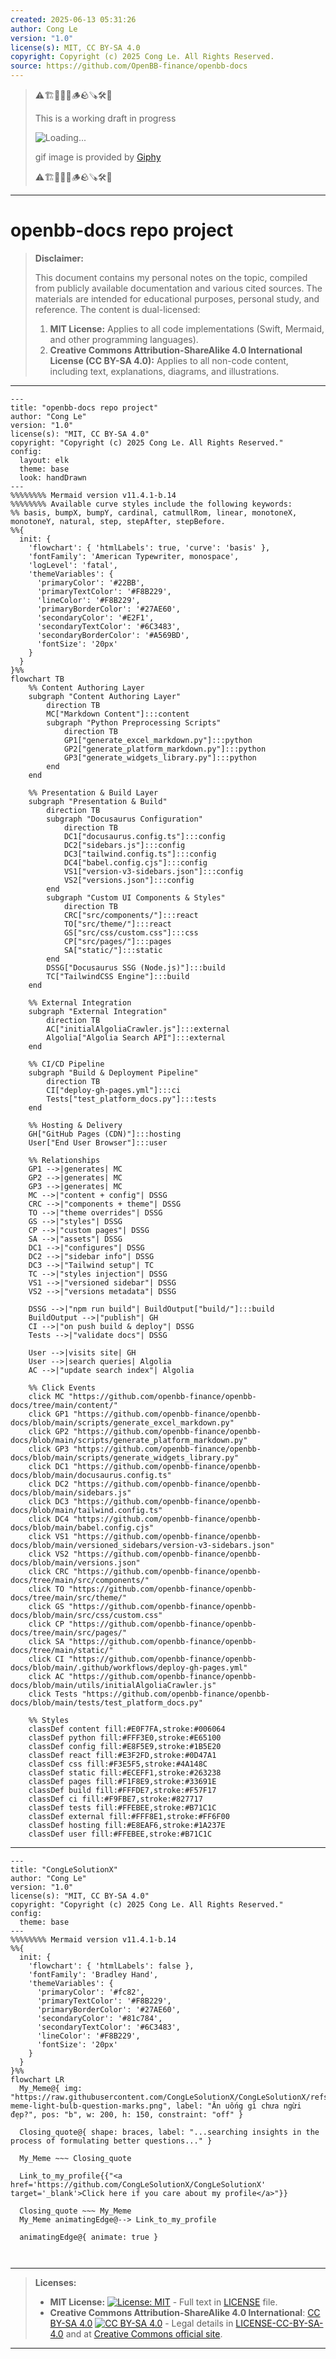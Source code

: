 ```yaml
---
created: 2025-06-13 05:31:26
author: Cong Le
version: "1.0"
license(s): MIT, CC BY-SA 4.0
copyright: Copyright (c) 2025 Cong Le. All Rights Reserved.
source: https://github.com/OpenBB-finance/openbb-docs
---
```



> ⚠️🏗️🚧🦺🧱🪵🪨🪚🛠️👷
> 
> This is a working draft in progress
> 
> ![Loading...](https://media2.giphy.com/media/v1.Y2lkPTc5MGI3NjExMXVjejV3dnVjc2o5MXd3eXBvcDR1cHlzbHQ1Z2R6YjY0ZHpmdjJ6OCZlcD12MV9pbnRlcm5hbF9naWZfYnlfaWQmY3Q9Zw/hL9q5k9dk9l0wGd4e0/giphy.gif)
>
> gif image is provided by [Giphy](https://giphy.com)
> 
> ⚠️🏗️🚧🦺🧱🪵🪨🪚🛠️👷


----




# openbb-docs repo project
> **Disclaimer:**
>
> This document contains my personal notes on the topic,
> compiled from publicly available documentation and various cited sources.
> The materials are intended for educational purposes, personal study, and reference.
> The content is dual-licensed:
> 1. **MIT License:** Applies to all code implementations (Swift, Mermaid, and other programming languages).
> 2. **Creative Commons Attribution-ShareAlike 4.0 International License (CC BY-SA 4.0):** Applies to all non-code content, including text, explanations, diagrams, and illustrations.
---


```mermaid
---
title: "openbb-docs repo project"
author: "Cong Le"
version: "1.0"
license(s): "MIT, CC BY-SA 4.0"
copyright: "Copyright (c) 2025 Cong Le. All Rights Reserved."
config:
  layout: elk
  theme: base
  look: handDrawn
---
%%%%%%%% Mermaid version v11.4.1-b.14
%%%%%%%% Available curve styles include the following keywords:
%% basis, bumpX, bumpY, cardinal, catmullRom, linear, monotoneX, monotoneY, natural, step, stepAfter, stepBefore.
%%{
  init: {
    'flowchart': { 'htmlLabels': true, 'curve': 'basis' },
    'fontFamily': 'American Typewriter, monospace',
    'logLevel': 'fatal',
    'themeVariables': {
      'primaryColor': '#22BB',
      'primaryTextColor': '#F8B229',
      'lineColor': '#F8B229',
      'primaryBorderColor': '#27AE60',
      'secondaryColor': '#E2F1',
      'secondaryTextColor': '#6C3483',
      'secondaryBorderColor': '#A569BD',
      'fontSize': '20px'
    }
  }
}%%
flowchart TB
    %% Content Authoring Layer
    subgraph "Content Authoring Layer"
        direction TB
        MC["Markdown Content"]:::content
        subgraph "Python Preprocessing Scripts"
            direction TB
            GP1["generate_excel_markdown.py"]:::python
            GP2["generate_platform_markdown.py"]:::python
            GP3["generate_widgets_library.py"]:::python
        end
    end

    %% Presentation & Build Layer
    subgraph "Presentation & Build"
        direction TB
        subgraph "Docusaurus Configuration"
            direction TB
            DC1["docusaurus.config.ts"]:::config
            DC2["sidebars.js"]:::config
            DC3["tailwind.config.ts"]:::config
            DC4["babel.config.cjs"]:::config
            VS1["version-v3-sidebars.json"]:::config
            VS2["versions.json"]:::config
        end
        subgraph "Custom UI Components & Styles"
            direction TB
            CRC["src/components/"]:::react
            TO["src/theme/"]:::react
            GS["src/css/custom.css"]:::css
            CP["src/pages/"]:::pages
            SA["static/"]:::static
        end
        DSSG["Docusaurus SSG (Node.js)"]:::build
        TC["TailwindCSS Engine"]:::build
    end

    %% External Integration
    subgraph "External Integration"
        direction TB
        AC["initialAlgoliaCrawler.js"]:::external
        Algolia["Algolia Search API"]:::external
    end

    %% CI/CD Pipeline
    subgraph "Build & Deployment Pipeline"
        direction TB
        CI["deploy-gh-pages.yml"]:::ci
        Tests["test_platform_docs.py"]:::tests
    end

    %% Hosting & Delivery
    GH["GitHub Pages (CDN)"]:::hosting
    User["End User Browser"]:::user

    %% Relationships
    GP1 -->|generates| MC
    GP2 -->|generates| MC
    GP3 -->|generates| MC
    MC -->|"content + config"| DSSG
    CRC -->|"components + theme"| DSSG
    TO -->|"theme overrides"| DSSG
    GS -->|"styles"| DSSG
    CP -->|"custom pages"| DSSG
    SA -->|"assets"| DSSG
    DC1 -->|"configures"| DSSG
    DC2 -->|"sidebar info"| DSSG
    DC3 -->|"Tailwind setup"| TC
    TC -->|"styles injection"| DSSG
    VS1 -->|"versioned sidebar"| DSSG
    VS2 -->|"versions metadata"| DSSG

    DSSG -->|"npm run build"| BuildOutput["build/"]:::build
    BuildOutput -->|"publish"| GH
    CI -->|"on push build & deploy"| DSSG
    Tests -->|"validate docs"| DSSG

    User -->|visits site| GH
    User -->|search queries| Algolia
    AC -->|"update search index"| Algolia

    %% Click Events
    click MC "https://github.com/openbb-finance/openbb-docs/tree/main/content/"
    click GP1 "https://github.com/openbb-finance/openbb-docs/blob/main/scripts/generate_excel_markdown.py"
    click GP2 "https://github.com/openbb-finance/openbb-docs/blob/main/scripts/generate_platform_markdown.py"
    click GP3 "https://github.com/openbb-finance/openbb-docs/blob/main/scripts/generate_widgets_library.py"
    click DC1 "https://github.com/openbb-finance/openbb-docs/blob/main/docusaurus.config.ts"
    click DC2 "https://github.com/openbb-finance/openbb-docs/blob/main/sidebars.js"
    click DC3 "https://github.com/openbb-finance/openbb-docs/blob/main/tailwind.config.ts"
    click DC4 "https://github.com/openbb-finance/openbb-docs/blob/main/babel.config.cjs"
    click VS1 "https://github.com/openbb-finance/openbb-docs/blob/main/versioned_sidebars/version-v3-sidebars.json"
    click VS2 "https://github.com/openbb-finance/openbb-docs/blob/main/versions.json"
    click CRC "https://github.com/openbb-finance/openbb-docs/tree/main/src/components/"
    click TO "https://github.com/openbb-finance/openbb-docs/tree/main/src/theme/"
    click GS "https://github.com/openbb-finance/openbb-docs/blob/main/src/css/custom.css"
    click CP "https://github.com/openbb-finance/openbb-docs/tree/main/src/pages/"
    click SA "https://github.com/openbb-finance/openbb-docs/tree/main/static/"
    click CI "https://github.com/openbb-finance/openbb-docs/blob/main/.github/workflows/deploy-gh-pages.yml"
    click AC "https://github.com/openbb-finance/openbb-docs/blob/main/utils/initialAlgoliaCrawler.js"
    click Tests "https://github.com/openbb-finance/openbb-docs/blob/main/tests/test_platform_docs.py"

    %% Styles
    classDef content fill:#E0F7FA,stroke:#006064
    classDef python fill:#FFF3E0,stroke:#E65100
    classDef config fill:#E8F5E9,stroke:#1B5E20
    classDef react fill:#E3F2FD,stroke:#0D47A1
    classDef css fill:#F3E5F5,stroke:#4A148C
    classDef static fill:#ECEFF1,stroke:#263238
    classDef pages fill:#F1F8E9,stroke:#33691E
    classDef build fill:#FFFDE7,stroke:#F57F17
    classDef ci fill:#F9FBE7,stroke:#827717
    classDef tests fill:#FFEBEE,stroke:#B71C1C
    classDef external fill:#FFF8E1,stroke:#FF6F00
    classDef hosting fill:#E8EAF6,stroke:#1A237E
    classDef user fill:#FFEBEE,stroke:#B71C1C
```

----

<!-- 
```mermaid
%% Current Mermaid version
info
```  -->


```mermaid
---
title: "CongLeSolutionX"
author: "Cong Le"
version: "1.0"
license(s): "MIT, CC BY-SA 4.0"
copyright: "Copyright (c) 2025 Cong Le. All Rights Reserved."
config:
  theme: base
---
%%%%%%%% Mermaid version v11.4.1-b.14
%%{
  init: {
    'flowchart': { 'htmlLabels': false },
    'fontFamily': 'Bradley Hand',
    'themeVariables': {
      'primaryColor': '#fc82',
      'primaryTextColor': '#F8B229',
      'primaryBorderColor': '#27AE60',
      'secondaryColor': '#81c784',
      'secondaryTextColor': '#6C3483',
      'lineColor': '#F8B229',
      'fontSize': '20px'
    }
  }
}%%
flowchart LR
  My_Meme@{ img: "https://raw.githubusercontent.com/CongLeSolutionX/CongLeSolutionX/refs/heads/main/assets/images/My-meme-light-bulb-question-marks.png", label: "Ăn uống gì chưa ngừi đẹp?", pos: "b", w: 200, h: 150, constraint: "off" }

  Closing_quote@{ shape: braces, label: "...searching insights in the process of formulating better questions..." }
    
  My_Meme ~~~ Closing_quote
    
  Link_to_my_profile{{"<a href='https://github.com/CongLeSolutionX/CongLeSolutionX' target='_blank'>Click here if you care about my profile</a>"}}

  Closing_quote ~~~ My_Meme
  My_Meme animatingEdge@--> Link_to_my_profile
  
  animatingEdge@{ animate: true }



```

---
>**Licenses:**
>
>- **MIT License:**  [![License: MIT](https://img.shields.io/badge/License-MIT-yellow.svg)](LICENSE) - Full text in [LICENSE](LICENSE) file.
>- **Creative Commons Attribution-ShareAlike 4.0 International**: [CC BY-SA 4.0](https://creativecommons.org/licenses/by-sa/4.0/) [![CC BY-SA 4.0](https://licensebuttons.net/l/by-sa/4.0/88x31.png)](https://creativecommons.org/licenses/by-sa/4.0/) - Legal details in [LICENSE-CC-BY-SA-4.0](THE_PAST/LICENSE-CC-BY-SA-4.0) and at [Creative Commons official site](https://creativecommons.org/licenses/by-sa/4.0/).
>
---